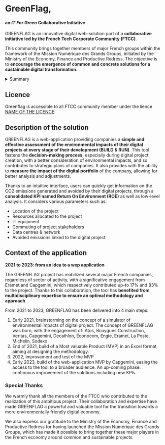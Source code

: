 # GreenFlag, 
#### an *IT For Green* Collaborative Initiative

GREENFLAG is an innovative digital web-solution part of a __collaborative initiative led by the French Tech Corporate Community (FTCC)__.

This community brings together members of major French groups within the framework of the Mission Numérique des Grands Groups, initiated by the Ministry of the Economy, Finance and Productive Redress. The objective is to __encourage the emergence of common and concrete solutions for a sustainable digital transformation__.


<!-- TABLE OF CONTENTS -->
<details>
  <summary>Summary</summary>
 - [description-of-the-solution](#description-of-the-solution)
 </details>


## Licence
Greenflag is accessible to all FTCC community member under the lience [NAME OF THE LICENCE](https://github.com/patrickburgercapgemini/GreenflagForFTCC/blob/main/LICENSE)



 

## Description of the solution
GREENFLAG is a web-application providing companies a __simple and effective assessment of the environmental impacts of their digital projects at every stage of their development (BUILD & RUN)__. 
This tool fastens the __decision-making process__, especially during digital project creation, with a better consideration of environmental impacts, and so contributes to strategic plans of companies. It also provides with the ability to __measure the impact of the digital portfolio__ of the company, allowing for better analysis and adjustments.

Thanks to an intuitive interface, users can quickly get information on the CO2 emissions generated and avoided by their digital projects, through a __consolidated KPI named Return On Environment (ROE)__ as well as low-level analysis. It considers various parameters such as:
* Location of the project
* Resources allocated to the project
* IT equipment
* Commuting of project stakeholders
* Data centres & network
* Avoided emissions linked to the digital project




  

## Context of the application
__2021 to 2023: from an idea to a wep application__

The GREENFLAG project has mobilized several major French companies, regardless of sector of activity, with a significative engagement from Eramet and Capgemini, which respectively contributed up-to 17% and 83% to the project. 
Thanks to this collaboration, the tool has __benefited from multidisciplinary expertise to ensure an optimal methodology and approach__.

  
From 2021 to 2023, GREENFLAG has been delivered into 4 main steps:
1. Early 2021, brainstorming on the concept of a simulator of environmental impacts of digital project. 
The concept of GREENFLAG was born, with the engagement of:
Atos, Bouygues Construction, Veritas, Capgemini, Decathlon, Econocom, Engie, Eramet, La Poste, Michelin, Sodexo
2. End of 2021, build of a Most valuable Product (MVP) in an Excel format, aiming at designing the methodology.
3. 2022, improvement and test of the MVP
4. Early 2023, build of the web-application MVP by Capgemini, easing the access to the tool to a broader audience.
An up-coming phase: continuous improvement of the solutions including new KPIs.


### Special Thanks
We warmly thank all the members of the FTCC who contributed to the realization of this ambitious project. Their collaboration and expertise have made GREENFLAG a powerful and valuable tool for the transition towards a more environmentally friendly digital economy.

We also express our gratitude to the Ministry of the Economy, Finance and Productive Redress for having launched the Mission Numérique des Grands Groups, which has made it possible to bring together these major players in the French economy around common and sustainable projects.
